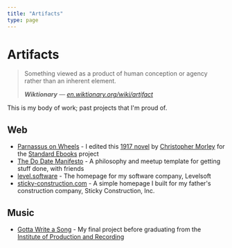 ```yaml
---
title: "Artifacts"
type: page
---
```


# Artifacts

> Something viewed as a product of human conception or agency rather than an inherent element.
>
> ***Wiktionary*** — <cite>[en.wiktionary.org/wiki/artifact][1]</cite>

This is my body of work; past projects that I'm proud of.

## Web

- [Parnassus on Wheels][2] - I edited this [1917 novel][3] by [Christopher Morley][4] for the [Standard Ebooks][5] project
- [The Do Date Manifesto][6] - A philosophy and meetup template for getting stuff done, with friends
- [level.software][7] - The homepage for my software company, Levelsoft
- [sticky-construction.com][8] - A simple homepage I built for my father's construction company, Sticky Construction, Inc.

## Music

- [Gotta Write a Song][9] - My final project before graduating from the [Institute of Production and Recording][10]

[1]:	https://en.wiktionary.org/wiki/artifact
[2]:	https://standardebooks.org/ebooks/christopher-morley/parnassus-on-wheels "Parnassus on Wheels, by Christopher Morley | Standard Ebooks"
[3]:	https://en.wikipedia.org/wiki/Parnassus_on_Wheels "Parnassus on Wheels - Wikipedia"
[4]:	https://en.wikipedia.org/wiki/Christopher_Morley "Christopher Morley - Wikipedia"
[5]:	https://standardebooks.org "Standard Ebooks"
[6]:	#
[7]:	https://level.software
[8]:	http://sticky-construction.com
[9]:	https://soundcloud.com/hisaac/gotta-write-a-song-mastered
[10]:	https://www.ipr.edu
